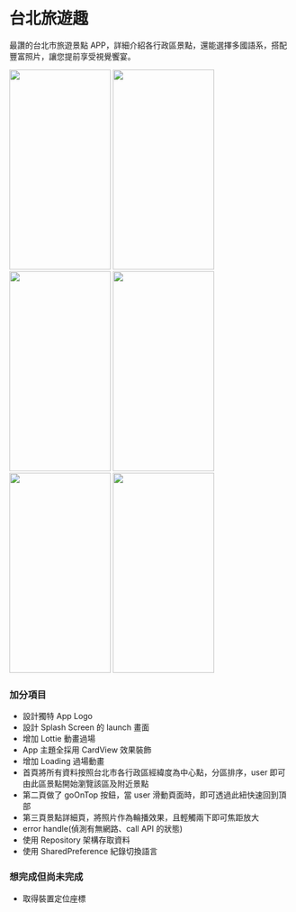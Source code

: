 # 台北旅遊趣
最讚的台北市旅遊景點 APP，詳細介紹各行政區景點，還能選擇多國語系，搭配豐富照片，讓您提前享受視覺饗宴。


<img src="https://github.com/h160799/wistron_interview/assets/69591064/3481dfc2-4a29-4403-8a36-4fc0250f5bda" width="180" height="355">

<img src="https://github.com/h160799/wistron_interview/assets/69591064/59a5a4f9-2c6a-4438-b91a-4d86003a2781" width="180" height="355">

<img src="https://github.com/h160799/wistron_interview/assets/69591064/a48ceb13-c125-434f-be3a-d83482a801b9" width="180" height="355">

<img src="https://github.com/h160799/wistron_interview/assets/69591064/0f4cd388-b76d-44f8-8e11-cb763c63a09b" width="180" height="355">

<img src="https://github.com/h160799/wistron_interview/assets/69591064/1231960d-5fec-4ea2-b1fb-d25017ad2918" width="180" height="355">

<img src="https://github.com/h160799/wistron_interview/assets/69591064/86a56482-5dcf-434d-b8d4-ce7942f2fd1c" width="180" height="355">

### 加分項目
* 設計獨特 App Logo
* 設計 Splash Screen 的 launch 畫面
* 增加 Lottie 動畫過場
* App 主題全採用 CardView 效果裝飾
* 增加 Loading 過場動畫
* 首頁將所有資料按照台北市各行政區經緯度為中心點，分區排序，user 即可由此區景點開始瀏覽該區及附近景點
* 第二頁做了 goOnTop 按鈕，當 user 滑動頁面時，即可透過此紐快速回到頂部
* 第三頁景點詳細頁，將照片作為輪播效果，且輕觸兩下即可焦距放大
* error handle(偵測有無網路、call API 的狀態)
* 使用 Repository 架構存取資料
* 使用 SharedPreference 紀錄切換語言


### 想完成但尚未完成
* 取得裝置定位座標
  
